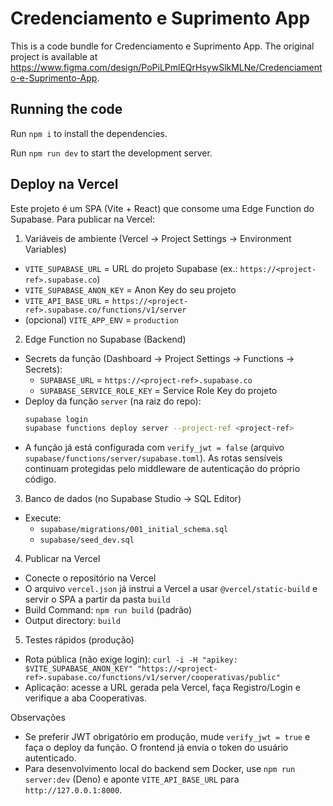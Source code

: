
  # Credenciamento e Suprimento App

  This is a code bundle for Credenciamento e Suprimento App. The original project is available at https://www.figma.com/design/PoPiLPmlEQrHsywSlkMLNe/Credenciamento-e-Suprimento-App.

  ## Running the code

  Run `npm i` to install the dependencies.

  Run `npm run dev` to start the development server.

  ## Deploy na Vercel

  Este projeto é um SPA (Vite + React) que consome uma Edge Function do Supabase. Para publicar na Vercel:

  1) Variáveis de ambiente (Vercel → Project Settings → Environment Variables)
  - `VITE_SUPABASE_URL` = URL do projeto Supabase (ex.: `https://<project-ref>.supabase.co`)
  - `VITE_SUPABASE_ANON_KEY` = Anon Key do seu projeto
  - `VITE_API_BASE_URL` = `https://<project-ref>.supabase.co/functions/v1/server`
  - (opcional) `VITE_APP_ENV` = `production`

  2) Edge Function no Supabase (Backend)
  - Secrets da função (Dashboard → Project Settings → Functions → Secrets):
    - `SUPABASE_URL` = `https://<project-ref>.supabase.co`
    - `SUPABASE_SERVICE_ROLE_KEY` = Service Role Key do projeto
  - Deploy da função `server` (na raiz do repo):
    ```bash
    supabase login
    supabase functions deploy server --project-ref <project-ref>
    ```
  - A função já está configurada com `verify_jwt = false` (arquivo `supabase/functions/server/supabase.toml`).
    As rotas sensíveis continuam protegidas pelo middleware de autenticação do próprio código.

  3) Banco de dados (no Supabase Studio → SQL Editor)
  - Execute:
    - `supabase/migrations/001_initial_schema.sql`
    - `supabase/seed_dev.sql`

  4) Publicar na Vercel
  - Conecte o repositório na Vercel
  - O arquivo `vercel.json` já instrui a Vercel a usar `@vercel/static-build` e servir o SPA a partir da pasta `build`
  - Build Command: `npm run build` (padrão)
  - Output directory: `build`

  5) Testes rápidos (produção)
  - Rota pública (não exige login):
    `curl -i -H "apikey: $VITE_SUPABASE_ANON_KEY" "https://<project-ref>.supabase.co/functions/v1/server/cooperativas/public"`
  - Aplicação: acesse a URL gerada pela Vercel, faça Registro/Login e verifique a aba Cooperativas.

  Observações
  - Se preferir JWT obrigatório em produção, mude `verify_jwt = true` e faça o deploy da função. O frontend já envia o token do usuário autenticado.
  - Para desenvolvimento local do backend sem Docker, use `npm run server:dev` (Deno) e aponte `VITE_API_BASE_URL` para `http://127.0.0.1:8000`.
  
